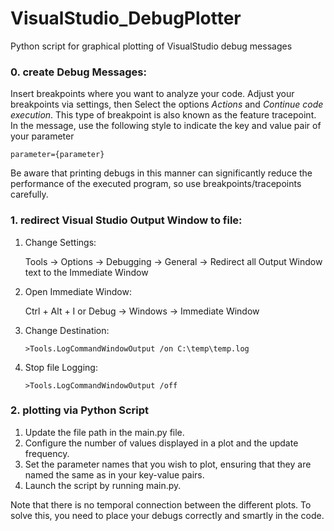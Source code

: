 # VisualStudio_DebugPlotter
Python script for graphical plotting of VisualStudio debug messages

### 0. create Debug Messages:
Insert breakpoints where you want to analyze your code. Adjust your breakpoints via settings, then Select the options *Actions* and *Continue code execution*. 
This type of breakpoint is also known as the feature tracepoint.
In the message, use the following style to indicate the key and value pair of your parameter

```
parameter={parameter}
```
Be aware that printing debugs in this manner can significantly reduce the performance of the executed program, so use breakpoints/tracepoints carefully.

### 1. redirect Visual Studio Output Window to file:

1. Change Settings:

    Tools -> Options -> Debugging -> General -> Redirect all Output Window text to the Immediate Window

2. Open Immediate Window:

    Ctrl + Alt + I or Debug -> Windows -> Immediate Window

3. Change Destination:

    ```
    >Tools.LogCommandWindowOutput /on C:\temp\temp.log
    ```

4. Stop file Logging:

    ```
    >Tools.LogCommandWindowOutput /off
    ```

### 2. plotting via Python Script

1. Update the file path in the main.py file.
2. Configure the number of values displayed in a plot and the update frequency.
3. Set the parameter names that you wish to plot, ensuring that they are named the same as in your key-value pairs.
4. Launch the script by running main.py.


Note that there is no temporal connection between the different plots. To solve this, you need to place your debugs correctly and smartly in the code.
